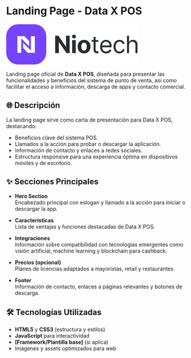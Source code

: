 # Landing Page - Data X POS

![Data X POS Logo](assets/images/logo/logo4.svg)

Landing page oficial de **Data X POS**, diseñada para presentar las funcionalidades y beneficios del sistema de punto de venta, así como facilitar el acceso a información, descarga de apps y contacto comercial.

## 🌐 Descripción

La landing page sirve como carta de presentación para Data X POS, destacando:

- Beneficios clave del sistema POS.
- Llamados a la acción para probar o descargar la aplicación.
- Información de contacto y enlaces a redes sociales.
- Estructura responsive para una experiencia óptima en dispositivos móviles y de escritorio.

## ✨ Secciones Principales

- **Hero Section**  
  Encabezado principal con eslogan y llamado a la acción para iniciar o descargar la app.

- **Características**  
  Lista de ventajas y funciones destacadas de Data X POS.

- **Integraciones**  
  Información sobre compatibilidad con tecnologías emergentes como visión artificial, machine learning y blockchain para cashback.

- **Precios (opcional)**  
  Planes de licencias adaptados a mayoristas, retail y restaurantes.

- **Footer**  
  Información de contacto, enlaces a páginas relevantes y botones de descarga.

## 🛠️ Tecnologías Utilizadas

- **HTML5** y **CSS3** (estructura y estilos)
- **JavaScript** para interactividad
- **[Framework/Plantilla base]** (si aplica)
- Imágenes y assets optimizados para web

